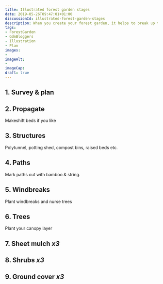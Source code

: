 ```yaml
---
title: Illustrated forest garden stages
date: 2019-05-26T09:47:01+01:00
discussionId: illustrated-forest-garden-stages
description: When you create your forest garden, it helps to break up the work into manageable chunks. I’ve made some simplified illustrations to show you the different stages and timings.
tags: 
- ForestGarden
- GdnBloggers
- Illustration
- Plan
images: 
- 
imageAlt: 
- 
imageCap: 
draft: true
---
```


## 1. Survey & plan

## 2. Propagate

Makeshift beds if you like

## 3. Structures

Polytunnel, potting shed, compost bins, raised beds etc.

## 4. Paths

Mark paths out with bamboo & string. 

## 5. Windbreaks

Plant windbreaks and nurse trees

## 6. Trees

Plant your canopy layer

## 7. Sheet mulch _x3_

## 8. Shrubs _x3_

## 9. Ground cover _x3_



